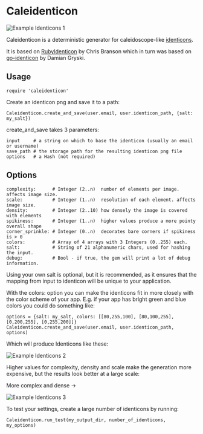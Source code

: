 
# Caleidenticon

![Example Identicons 1](https://dl.dropboxusercontent.com/s/8t5oww83d5vcagw/identicons.png)

Caleidenticon is a deterministic generator for caleidoscope-like [identicons](https://en.wikipedia.org/wiki/Identicon).

It is based on [RubyIdenticon](https://github.com/chrisbranson/ruby_identicon) by Chris Branson which in turn was based on [go-identicon](https://github.com/dgryski/go-identicon) by Damian Gryski.

## Usage

    require 'caleidenticon'

Create an identicon png and save it to a path:

    Caleidenticon.create_and_save(user.email, user.identicon_path, {salt: my_salt})

create_and_save takes 3 parameters:

    input     # a string on which to base the identicon (usually an email or username)
    save_path # the storage path for the resulting identicon png file
    options   # a Hash (not required)

## Options

    complexity:      # Integer (2..n)  number of elements per image. affects image size.
    scale:           # Integer (1..n)  resolution of each element. affects image size.
    density:         # Integer (2..10) how densely the image is covered with elements
    spikiness:       # Integer (1..n)  higher values produce a more pointy overall shape
    corner_sprinkle: # Integer (0..n)  decorates bare corners if spikiness is > 0 
    colors:          # Array of 4 arrays with 3 Integers (0..255) each.
    salt:            # String of 21 alphanumeric chars, used for hashing the input.
    debug:           # Bool - if true, the gem will print a lot of debug information.

Using your own salt is optional, but it is recommended, as it ensures that the mapping from input to identicon will be unique to your application.

With the colors: option you can make the identicons fit in more closely with the color scheme of your app. E.g. if your app has bright green and blue colors you could do something like:

    options = {salt: my_salt, colors: [[80,255,100], [80,100,255], [0,200,255], [0,255,200]]}
    Caleidenticon.create_and_save(user.email, user.identicon_path, options)

Which will produce Identicons like these:

![Example Identicons 2](https://dl.dropboxusercontent.com/s/cvjlprdev4ibt0f/identicon_bluegreen.png)

Higher values for complexity, density and scale make the generation more expensive, but the results look better at a large scale:

More complex and dense →

![Example Identicons 3](https://dl.dropboxusercontent.com/s/zupywnv0lhst3nz/identicon_options.png)

To test your settings, create a large number of identicons by running:

    Caleidenticon.run_test(my_output_dir, number_of_identicons, my_options)
